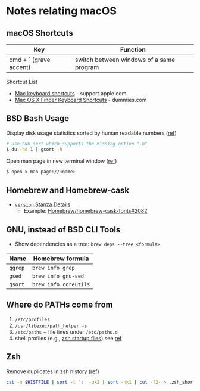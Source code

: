 # Notes relating macOS

## macOS Shortcuts

| Key                    | Function                                   |
| ---------------------- | ------------------------------------------ |
| cmd + ` (grave accent) | switch between windows of a same program |

Shortcut List
 * [Mac keyboard shortcuts](https://support.apple.com/en-us/HT201236) - support.apple.com
 * [Mac OS X Finder Keyboard Shortcuts](https://www.dummies.com/computers/macs/macbook/mac-os-x-finder-keyboard-shortcuts/) - dummies.com

## BSD Bash Usage

Display disk usage statistics sorted by human readable numbers ([ref](https://serverfault.com/a/156648))
```bash
# use GNU sort which supports the missing option "-h"
$ du -hd 1 | gsort -h
```

Open man page in new terminal window ([ref](https://scriptingosx.com/2017/04/on-viewing-man-pages/))
```bash
$ open x-man-page://<name>
```

## Homebrew and Homebrew-cask

* [`version` Stanza Details](https://github.com/Homebrew/homebrew-cask/blob/master/doc/cask_language_reference/stanzas/version.md)
  * Example: [Homebrew/homebrew-cask-fonts#2082](https://github.com/Homebrew/homebrew-cask-fonts/issues/2082)

## GNU, instead of BSD CLI Tools
* Show dependencies as a tree: `brew deps --tree <formula>`

| Name    | Homebrew formula    |
| ------- | ------------------- |
| `ggrep` | `brew info grep`    |
| `gsed`  | `brew info gnu-sed` |
| `gsort` | `brew info coreutils` |

## Where do PATHs come from

1. `/etc/profiles`
1. `/usr/libexec/path_helper -s`
1. `/etc/paths` + file lines under `/etc/paths.d`
1. shell profiles (e.g., [zsh startup files](http://zsh.sourceforge.net/Doc/Release/Files.html#Startup_002fShutdown-Files))
see [ref](https://scriptingosx.com/2017/05/where-paths-come-from/)

## Zsh

Remove duplicates in zsh history ([ref](https://qr.ae/pNk9yZ))
```bash
cat -n $HISTFILE | sort -t ';' -uk2 | sort -nk1 | cut -f2- > .zsh_short_history
```
